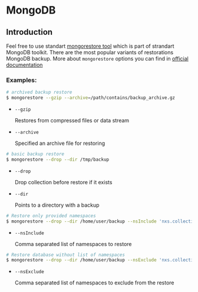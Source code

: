 # MongoDB

## Introduction

Feel free to use standart [mongorestore tool](https://www.mongodb.com/docs/database-tools/mongorestore/#installation) which is part of strandart MongoDB toolkit. There are the most popular variants of restorations MongoDB backup.
More about `mongorestore` options you can find in [official documentation](https://www.mongodb.com/docs/database-tools/mongorestore/#options)

### Examples:

```sh
# archived backup restore
$ mongorestore --gzip --archive=/path/contains/backup_archive.gz
```
* `--gzip`

    Restores from compressed files or data stream

* `--archive`

    Specified an archive file for restoring

```sh
# basic backup restore
$ mongorestore --drop --dir /tmp/backup
```

* `--drop`

    Drop collection before restore if it exists

* `--dir`

    Points to a directory with a backup

```sh
# Restore only provided namespaces
$ mongorestore --drop --dir /home/user/backup --nsInclude 'nxs.collection'
```
* `--nsInclude`

    Comma separated list of namespaces to restore

```sh
# Restore database without list of namespaces
$ mongorestore --drop --dir /home/user/backup --nsExclude 'nxs.collection'
```

* `--nsExclude`

    Comma separated list of namespaces to exclude from the restore
